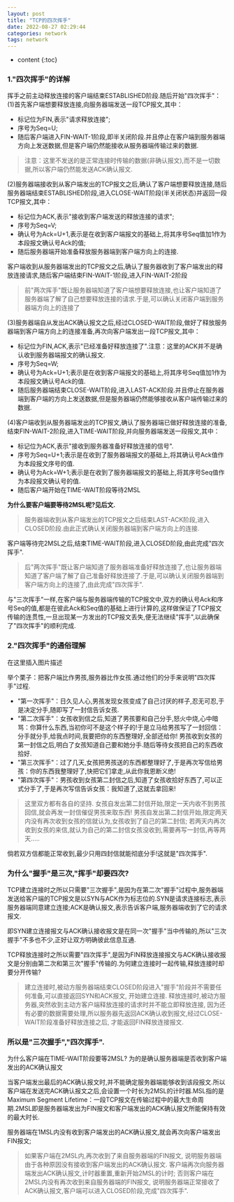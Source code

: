 ```yaml
---
layout: post
title: "TCP的四次挥手"
date: 2022-08-27 02:29:44
categories: network
tags: network
---
```


* content
{:toc}

### 1."四次挥手"的详解

挥手之前主动释放连接的客户端结束ESTABLISHED阶段.随后开始"四次挥手"：
(1)首先客户端想要释放连接,向服务器端发送一段TCP报文,其中：

- 标记位为FIN,表示"请求释放连接";
- 序号为Seq=U;
- 随后客户端进入FIN-WAIT-1阶段,即半关闭阶段.并且停止在客户端到服务器端方向上发送数据,但是客户端仍然能接收从服务器端传输过来的数据.

> 注意：这里不发送的是正常连接时传输的数据(非确认报文),而不是一切数据,所以客户端仍然能发送ACK确认报文.

(2)服务器端接收到从客户端发出的TCP报文之后,确认了客户端想要释放连接,随后服务器端结束ESTABLISHED阶段,进入CLOSE-WAIT阶段(半关闭状态)并返回一段TCP报文,其中：

- 标记位为ACK,表示"接收到客户端发送的释放连接的请求";
- 序号为Seq=V;
- 确认号为Ack=U+1,表示是在收到客户端报文的基础上,将其序号Seq值加1作为本段报文确认号Ack的值;
- 随后服务器端开始准备释放服务器端到客户端方向上的连接.

客户端收到从服务器端发出的TCP报文之后,确认了服务器收到了客户端发出的释放连接请求,随后客户端结束FIN-WAIT-1阶段,进入FIN-WAIT-2阶段

> 前"两次挥手"既让服务器端知道了客户端想要释放连接,也让客户端知道了服务器端了解了自己想要释放连接的请求.于是,可以确认关闭客户端到服务器端方向上的连接了

(3)服务器端自从发出ACK确认报文之后,经过CLOSED-WAIT阶段,做好了释放服务器端到客户端方向上的连接准备,再次向客户端发出一段TCP报文,其中：

- 标记位为FIN,ACK,表示"已经准备好释放连接了".注意：这里的ACK并不是确认收到服务器端报文的确认报文.
- 序号为Seq=W;
- 确认号为Ack=U+1;表示是在收到客户端报文的基础上,将其序号Seq值加1作为本段报文确认号Ack的值.
- 随后服务器端结束CLOSE-WAIT阶段,进入LAST-ACK阶段.并且停止在服务器端到客户端的方向上发送数据,但是服务器端仍然能够接收从客户端传输过来的数据.

(4)客户端收到从服务器端发出的TCP报文,确认了服务器端已做好释放连接的准备,结束FIN-WAIT-2阶段,进入TIME-WAIT阶段,并向服务器端发送一段报文,其中：

- 标记位为ACK,表示"接收到服务器准备好释放连接的信号".
- 序号为Seq=U+1;表示是在收到了服务器端报文的基础上,将其确认号Ack值作为本段报文序号的值.
- 确认号为Ack=W+1;表示是在收到了服务器端报文的基础上,将其序号Seq值作为本段报文确认号的值.
- 随后客户端开始在TIME-WAIT阶段等待2MSL

**为什么要客户端要等待2MSL呢?见后文.**

> 服务器端收到从客户端发出的TCP报文之后结束LAST-ACK阶段,进入CLOSED阶段.由此正式确认关闭服务器端到客户端方向上的连接.

客户端等待完2MSL之后,结束TIME-WAIT阶段,进入CLOSED阶段,由此完成"四次挥手".

> 后"两次挥手"既让客户端知道了服务器端准备好释放连接了,也让服务器端知道了客户端了解了自己准备好释放连接了.于是,可以确认关闭服务器端到客户端方向上的连接了,由此完成"四次挥手".

与"三次挥手"一样,在客户端与服务器端传输的TCP报文中,双方的确认号Ack和序号Seq的值,都是在彼此Ack和Seq值的基础上进行计算的,这样做保证了TCP报文传输的连贯性,一旦出现某一方发出的TCP报文丢失,便无法继续"挥手",以此确保了"四次挥手"的顺利完成.

### 2."四次挥手"的通俗理解
在这里插入图片描述

举个栗子：把客户端比作男孩,服务器比作女孩.通过他们的分手来说明"四次挥手"过程.

- "第一次挥手"：日久见人心,男孩发现女孩变成了自己讨厌的样子,忍无可忍,于是决定分手,随即写了一封信告诉女孩.
- "第二次挥手"：女孩收到信之后,知道了男孩要和自己分手,怒火中烧,心中暗骂：你算什么东西,当初你可不是这个样子的!于是立马给男孩写了一封回信：分手就分手,给我点时间,我要把你的东西整理好,全部还给你!
男孩收到女孩的第一封信之后,明白了女孩知道自己要和她分手.随后等待女孩把自己的东西收拾好.
- "第三次挥手"：过了几天,女孩把男孩送的东西都整理好了,于是再次写信给男孩：你的东西我整理好了,快把它们拿走,从此你我恩断义绝!
- "第四次挥手"：男孩收到女孩第二封信之后,知道了女孩收拾好东西了,可以正式分手了,于是再次写信告诉女孩：我知道了,这就去拿回来!

> 这里双方都有各自的坚持.
> 女孩自发出第二封信开始,限定一天内收不到男孩回信,就会再发一封信催促男孩来取东西!
> 男孩自发出第二封信开始,限定两天内没有再次收到女孩的信就认为,女孩收到了自己的第二封信;
> 若两天内再次收到女孩的来信,就认为自己的第二封信女孩没收到,需要再写一封信,再等两天…..

倘若双方信都能正常收到,最少只用四封信就能彻底分手!这就是"四次挥手".

### 为什么"握手"是三次,"挥手"却要四次?

TCP建立连接时之所以只需要"三次握手",是因为在第二次"握手"过程中,服务器端发送给客户端的TCP报文是以SYN与ACK作为标志位的.SYN是请求连接标志,表示服务器端同意建立连接;ACK是确认报文,表示告诉客户端,服务器端收到了它的请求报文.

即SYN建立连接报文与ACK确认接收报文是在同一次"握手"当中传输的,所以"三次握手"不多也不少,正好让双方明确彼此信息互通.

TCP释放连接时之所以需要"四次挥手",是因为FIN释放连接报文与ACK确认接收报文是分别由第二次和第三次"握手"传输的.为何建立连接时一起传输,释放连接时却要分开传输?

> 建立连接时,被动方服务器端结束CLOSED阶段进入"握手"阶段并不需要任何准备,可以直接返回SYN和ACK报文,
> 开始建立连接.
> 释放连接时,被动方服务器,突然收到主动方客户端释放连接的请求时并不能立即释放连接,
> 因为还有必要的数据需要处理,所以服务器先返回ACK确认收到报文,经过CLOSE-WAIT阶段准备好释放连接之后,
> 才能返回FIN释放连接报文.

### 所以是"三次握手","四次挥手".

为什么客户端在TIME-WAIT阶段要等2MSL?
为的是确认服务器端是否收到客户端发出的ACK确认报文

当客户端发出最后的ACK确认报文时,并不能确定服务器端能够收到该段报文.所以客户端在发送完ACK确认报文之后,会设置一个时长为2MSL的计时器.MSL指的是Maximum Segment Lifetime：一段TCP报文在传输过程中的最大生命周期.2MSL即是服务器端发出为FIN报文和客户端发出的ACK确认报文所能保持有效的最大时长.

服务器端在1MSL内没有收到客户端发出的ACK确认报文,就会再次向客户端发出FIN报文;

> 如果客户端在2MSL内,再次收到了来自服务器端的FIN报文,
> 说明服务器端由于各种原因没有接收到客户端发出的ACK确认报文.
> 客户端再次向服务器端发出ACK确认报文,计时器重置,重新开始2MSL的计时;
> 否则客户端在2MSL内没有再次收到来自服务器端的FIN报文,
> 说明服务器端正常接收了ACK确认报文,客户端可以进入CLOSED阶段,完成"四次挥手".